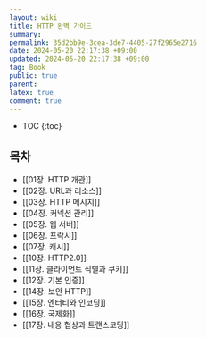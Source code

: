 ```yaml
---
layout: wiki
title: HTTP 완벽 가이드
summary: 
permalink: 35d2bb9e-3cea-3de7-4405-27f2965e2716
date: 2024-05-20 22:17:38 +09:00
updated: 2024-05-20 22:17:38 +09:00
tag: Book
public: true
parent: 
latex: true
comment: true
---
```


* TOC
{:toc}

## 목차

- [[01장. HTTP 개관]]
- [[02장. URL과 리소스]]
- [[03장. HTTP 메시지]]
- [[04장. 커넥션 관리]]
- [[05장. 웹 서버]]
- [[06장. 프락시]]
- [[07장. 캐시]]
- [[10장. HTTP2.0]]
- [[11장. 클라이언트 식별과 쿠키]]
- [[12장. 기본 인증]]
- [[14장. 보안 HTTP]]
- [[15장. 엔터티와 인코딩]]
- [[16장. 국제화]]
- [[17장. 내용 협상과 트랜스코딩]]

